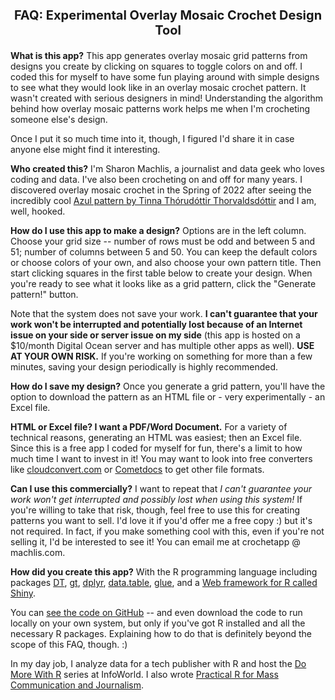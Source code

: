 

<style> h3  {font-size: 20px; text-align: center; !important;}
h4.author {text-align: center; !important;}
</style>

### FAQ: Experimental Overlay Mosaic Crochet Design Tool

**What is this app?** This app generates overlay mosaic grid patterns from designs you create by clicking on squares to toggle colors on and off. I coded this for myself to have some fun playing around with simple designs to see what they would look like in an overlay mosaic crochet pattern. It wasn't created with serious designers in mind! Understanding the algorithm behind how overlay mosaic patterns work helps me when I'm crocheting someone else's design.

Once I put it so much time into it, though, I figured I'd share it in case anyone else might find it interesting.

**Who created this?** I'm Sharon Machlis, a journalist and data geek who loves coding and data. I've also been crocheting on and off for many years. I discovered overlay mosaic crochet in the Spring of 2022 after seeing the incredibly cool [Azul pattern by Tinna Thórudóttir Thorvaldsdóttir](https://www.ravelry.com/patterns/library/azul-9) and I am, well, hooked.

**How do I use this app to make a design?** Options are in the left column. Choose your grid size -- number of rows must be odd and between 5 and 51; number of columns between 5 and 50. You can keep the default colors or choose colors of your own, and also choose your own pattern title. Then start clicking squares in the first table below to create your design. When you're ready to see what it looks like as a grid pattern, click the "Generate pattern!" button.

Note that the system does not save your work. **I can't guarantee that your work won't be interrupted and potentially lost because of an Internet issue on your side or server issue on my side** (this app is hosted on a $10/month Digital Ocean server and has multiple other apps as well). **USE AT YOUR OWN RISK.** If you're working on something for more than a few minutes, saving your design periodically is highly recommended.

**How do I save my design?** Once you generate a grid pattern, you'll have the option to download the pattern as an HTML file or - very experimentally - an Excel file.

**HTML or Excel file? I want a PDF/Word Document.** For a variety of technical reasons, generating an HTML was easiest; then an Excel file. Since this is a free app I coded for myself for fun, there's a limit to how much time I want to invest in it! You may want to look into free converters like [cloudconvert.com](https://cloudconvert.com/html-to-pdf) or [Cometdocs](https://www.cometdocs.com/) to get other file formats.

**Can I use this commercially?** I want to repeat that _I can't guarantee your work won't get interrupted and possibly lost when using this system!_ If you're willing to take that risk, though, feel free to use this for creating patterns you want to sell. I'd love it if you'd offer me a free copy :) but it's not required. In fact, if you make something cool with this, even if you're not selling it, I'd be interested to see it! You can email me at crochetapp @ machlis.com.

**How did you create this app?** With the R programming language including packages [DT](https://rstudio.github.io/DT/), [gt](https://gt.rstudio.com/), [dplyr](https://dplyr.tidyverse.org/), [data.table](https://r-datatable.com,), [glue](https://glue.tidyverse.org/), and a [Web framework for R called Shiny](https://shiny.rstudio.com/). 

You can [see the code on GitHub](https://github.com/smach/crochet) -- and even download the code to run locally on your own system, but only if you've got R installed and all the necessary R packages. Explaining how to do that is definitely beyond the scope of this FAQ, though. :)

In my day job, I analyze data for a tech publisher with R and host the [Do More With R](https://bit.ly/domorewithR) series at InfoWorld. I also wrote [Practical R for Mass Communication and Journalism](https://www.machlis.com/R4Journalists/).

